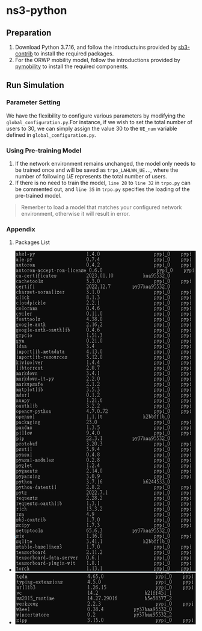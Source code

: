 # ns3-python

## Preparation
1. Download Python 3.7.16, and follow the introductuins provided by [sb3-contrib](https://sb3-contrib.readthedocs.io/en/master/modules/trpo.html) to install the required packages.
2. For the ORWP mobility model, follow the introductions provided by [pymobility](https://github.com/panisson/pymobility) to install the required components.

## Run Simulation
### Parameter Setting
We have the flexibility to configure various parameters by modifying the `global_configuration.py`.For instance, if we wish to set the total number of users to 30, we can simply assign the value 30 to the `UE_num` variable defined in `global_configuration.py`.

### Using Pre-training Model
1. If the network environment remains unchanged, the model only needs to be trained once and will be saved as `trpo_LAHLWN_UE..`, where the number of following *UE* represents the total number of users.
2. If there is no need to train the model, `line 28` to `line 32` in `trpo.py` can be commented out, and `line 35` in `trpo.py` specifies the loading of the pre-trained model.

> Remerber to load a model that matches your configured network environment, otherwise it will result in error.


### Appendix
1. Packages List
- ![Alt text](image.png)
- ![Alt text](image-1.png)